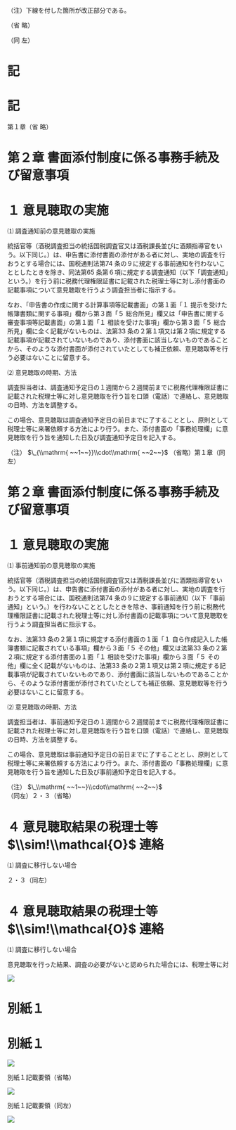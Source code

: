 （注）下線を付した箇所が改正部分である。

（省 略）

（同 左）

# 記

# 記

第１章（省 略）

# 第２章 書面添付制度に係る事務手続及び留意事項

# １ 意見聴取の実施

⑴ 調査通知前の意見聴取の実施

統括官等（酒税調査担当の統括国税調査官又は酒税課長並びに酒類指導官をいう。以下同じ。）は、申告書に添付書面の添付がある者に対し、実地の調査を行おうとする場合には、国税通則法第74 条の９に規定する事前通知を行わないこととしたときを除き、同法第65 条第６項に規定する調査通知（以下「調査通知」という。）を行う前に税務代理権限証書に記載された税理士等に対し添付書面の記載事項について意見聴取を行うよう調査担当者に指示する。

なお、「申告書の作成に関する計算事項等記載書面」の第１面「１ 提示を受けた帳簿書類に関する事項」欄から第３面「５ 総合所見」欄又は「申告書に関する審査事項等記載書面」の第１面「１ 相談を受けた事項」欄から第３面「５ 総合所見」欄に全く記載がないものは、法第33 条の２第１項又は第２項に規定する記載事項が記載されていないものであり、添付書面に該当しないものであることから、そのような添付書面が添付されていたとしても補正依頼、意見聴取等を行う必要はないことに留意する。

⑵ 意見聴取の時期、方法

調査担当者は、調査通知予定日の１週間から２週間前までに税務代理権限証書に記載された税理士等に対し意見聴取を行う旨を口頭（電話）で連絡し、意見聴取の日時、方法を調整する。

この場合、意見聴取は調査通知予定日の前日までに了することとし、原則として税理士等に来署依頼する方法により行う。また、添付書面の「事務処理欄」に意見聴取を行う旨を通知した日及び調査通知予定日を記入する。

（注） $\_{\\mathrm{ ~~1~~}}\\cdot\\mathrm{ ~~2~~}$ （省略）第１章（同 左）

# 第２章 書面添付制度に係る事務手続及び留意事項

# １ 意見聴取の実施

⑴ 事前通知前の意見聴取の実施

統括官等（酒税調査担当の統括国税調査官又は酒税課長並びに酒類指導官をいう。以下同じ。）は、申告書に添付書面の添付がある者に対し、実地の調査を行おうとする場合には、国税通則法第74 条の９に規定する事前通知（以下「事前通知」という。）を行わないこととしたときを除き、事前通知を行う前に税務代理権限証書に記載された税理士等に対し添付書面の記載事項について意見聴取を行うよう調査担当者に指示する。

なお、法第33 条の２第１項に規定する添付書面の１面「１ 自ら作成記入した帳簿書類に記載されている事項」欄から３面「５ その他」欄又は法第33 条の２第２項に規定する添付書面の１面「１ 相談を受けた事項」欄から３面「５ その他」欄に全く記載がないものは、法第33 条の２第１項又は第２項に規定する記載事項が記載されていないものであり、添付書面に該当しないものであることから、そのような添付書面が添付されていたとしても補正依頼、意見聴取等を行う必要はないことに留意する。

⑵ 意見聴取の時期、方法

調査担当者は、事前通知予定日の１週間から２週間前までに税務代理権限証書に記載された税理士等に対し意見聴取を行う旨を口頭（電話）で連絡し、意見聴取の日時、方法を調整する。

この場合、意見聴取は事前通知予定日の前日までに了することとし、原則として税理士等に来署依頼する方法により行う。また、添付書面の「事務処理欄」に意見聴取を行う旨を通知した日及び事前通知予定日を記入する。

（注） $\_\\mathrm{ ~~1~~}\\cdot\\mathrm{ ~~2~~}$ （同左）２・３（省略）

# ４ 意見聴取結果の税理士等 $\\sim!\\mathcal{O}$ 連絡

⑴ 調査に移行しない場合

２・３（同左）

# ４ 意見聴取結果の税理士等 $\\sim!\\mathcal{O}$ 連絡

⑴ 調査に移行しない場合

意見聴取を行った結果、調査の必要がないと認められた場合には、税理士等に対

![](https://www.nta.go.jp/tmp/070ce7a7-20c1-40ab-9c14-5b7628b4dbbe/images/031c3527d119d010fd6bfbec0c73deb79c42dde93a420d70af69436d382a18bf.jpg)

# 別紙１

# 別紙１

![](https://www.nta.go.jp/tmp/070ce7a7-20c1-40ab-9c14-5b7628b4dbbe/images/c71a9295b89dbf6f8d35a00a44fcd5218a0fc646eb0e73f2aae81ac0752371a6.jpg)

別紙１記載要領（省略）

![](https://www.nta.go.jp/tmp/070ce7a7-20c1-40ab-9c14-5b7628b4dbbe/images/f00fb78f59b5854b8df17caf42f3e33f678754e713c11bebc5825ade5815574a.jpg)

別紙１記載要領（同左）

![](https://www.nta.go.jp/tmp/070ce7a7-20c1-40ab-9c14-5b7628b4dbbe/images/cb81279ed98d3c3d16c5b8b108fcf1908f830c4f5541b5bb09edef2311fc0954.jpg)